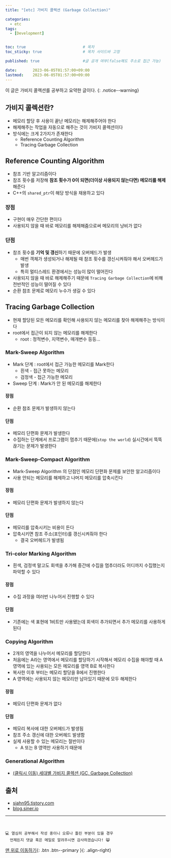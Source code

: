 ```yaml
---
title: "[etc] 가비지 콜렉션 (Garbage Collection)"

categories:
  - etc
tags:
  - [Development]


toc: true                         # 목차
toc_sticky: true                  # 목차 사이드바 고정

published: true                   #글 공개 여부(false해도 주소로 접근 가능)

date:       2023-06-05T01:57:00+09:00
lastmod:    2023-06-05T01:57:00+09:00
---
```


<!-- description : 25자에서 160자 사이 -->
이 글은 가비지 콜렉션를 공부하고 요약한 글이다.
{: .notice--warning}

## 가비지 콜렉션란?

- 메모리 할당 후 사용이 끝난 메모리는 해제해주어야 한다
- 해제해주는 작업을 자동으로 해주는 것이 가비지 콜렉션이다
- 방식에는 크게 2가지가 존재한다
  - Reference Counting Algorithm
  - Tracing Garbage Collection

## Reference Counting Algorithm

- 참조 기반 알고리즘이다
- 참조 횟수를 저장해 **참조 횟수가 0이 되면(더이상 사용되지 않는다면) 메모리를 해제**해준다
- C++의 `shared_ptr`이 해당 방식을 채용하고 있다

### 장점

- 구현이 매우 간단한 편이다
- 사용되지 않을 때 바로 메모리를 해제해줌으로써 메모리의 낭비가 없다

### 단점

- 참조 횟수를 **기억 및 갱신**하기 때문에 오버헤드가 발생
  - 매번 객체가 생성되거나 해제될 때 참조 횟수를 갱신시켜줘야 해서 오버헤드가 발생
  - 특히 멀티스레드 환경에서는 성능이 많이 떨어진다
- 사용되지 않을 때 바로 해제해주기 때문에 `Tracing Garbage Collection`에 비해 전반적인 성능이 떨어질 수 있다
- 순환 참조 문제로 메모리 누수가 생길 수 있다

## Tracing Garbage Collection

- 현재 할당된 모든 메모리를 확인해 사용되지 않는 메모리를 찾아 해제해주는 방식이다
- root에서 접근이 되지 않는 메모리를 해제한다
  - root : 정적변수, 지역변수, 매개변수 등등...

### Mark-Sweep Algorithm

- Mark 단계 : root에서 접근 가능한 메모리를 Mark한다
  - 흰색 - 접근 못하는 메모리
  - 검정색 - 접근 가능한 메모리
- Sweep 단계 : Mark가 안 된 메모리를 해제한다

#### 장점

- 순환 참조 문제가 발생하지 않는다

#### 단점

- 메모리 단편화 문제가 발생한다
- 수집하는 단계에서 프로그램이 멈추기 때문에(`stop the world`) 실시간에서 뚝뚝 끊기는 문제가 발생한다

### Mark-Sweep-Compact Algorithm

- Mark-Sweep Algorithm 의 단점인 메모리 단편화 문제를 보안한 알고리즘이다
- 사용 안되는 메모리를 해제하고 나머지 메모리를 압축시킨다

#### 장점

- 메모리 단편화 문제가 발생하지 않는다

#### 단점

- 메모리를 압축시키는 비용이 든다
- 압축시키면 참조 주소(포인터)를 갱신시켜줘야 한다
  - 결국 오버헤드가 발생됨

### Tri-color Marking Algorithm

- 흰색, 검정색 말고도 회색을 추가해 중간에 수집을 멈추더라도 어디까지 수집했는지 파악할 수 있다

#### 장점

- 수집 과정을 여러번 나누어서 진행할 수 있다

#### 단점

- 기존에는 색 표현에 1비트만 사용됐는데 회색이 추가되면서 추가 메모리를 사용하게 된다

### Copying Algorithm

- 2개의 영역을 나누어서 메모리를 할당한다
- 처음에는 A라는 영역에서 메모리를 할당하기 시작해서 메모리 수집을 해야할 때 A 영역에 있는 사용되는 모든 메모리를 영역 B로 복사한다
- 복사한 이후 부터는 메모리 할당을 B에서 진행한다
- A 영역에는 사용되지 않는 메모리만 남아있기 때문에 모두 해제한다

#### 장점

- 메모리 단편화 문제가 없다

#### 단점

- 메모리 복사에 대한 오버헤드가 발생됨
- 참조 주소 갱신에 대한 오버헤드 발생함
- 실제 사용할 수 있는 메모리는 절반이다
  - A 또는 B 영역만 사용하기 때문에

### Generational Algorithm

- [(클릭시 이동) 세대별 가비지 콜렉션 (GC, Garbage Collection)](/c%20sharp/csharp-1/)

## 출처

- [siahn95.tistory.com](https://siahn95.tistory.com/99)
- [blog.siner.io](https://blog.siner.io/2021/12/26/garbage-collection/)

***
<br>

    💻 열심히 공부해서 작성 중이니 오류나 틀린 부분이 있을 경우 
      언제든지 댓글 혹은 메일로 알려주시면 감사하겠습니다! 😸


[맨 위로 이동하기](#){: .btn .btn--primary }{: .align-right}